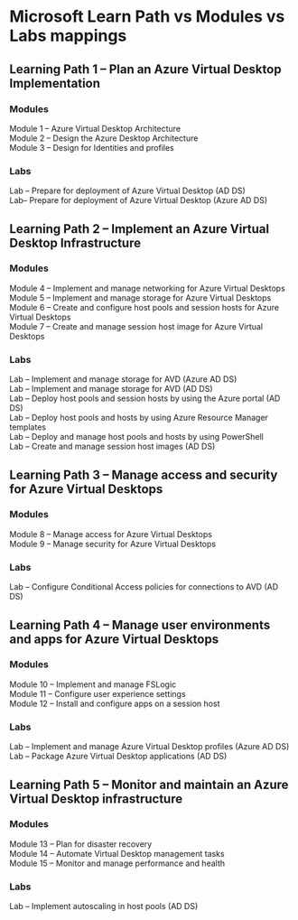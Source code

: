 # Microsoft Learn Path vs Modules vs Labs mappings
## Learning Path 1 – Plan an Azure Virtual Desktop Implementation
### Modules
Module 1 – Azure Virtual Desktop Architecture <br>
Module 2 – Design the Azure Desktop Architecture <br>
Module 3 – Design for Identities and profiles <br>
### Labs
Lab – Prepare for deployment of Azure Virtual Desktop (AD DS) <br>
Lab– Prepare for deployment of Azure Virtual Desktop (Azure AD DS) <br>
## Learning Path 2 – Implement an Azure Virtual Desktop Infrastructure
### Modules
Module 4 – Implement and manage networking for Azure Virtual Desktops <br>
Module 5 – Implement and manage storage for Azure Virtual Desktops <br>
Module 6 – Create and configure host pools and session hosts for Azure Virtual Desktops <br>
Module 7 – Create and manage session host image for Azure Virtual Desktops <br>
### Labs
Lab – Implement and manage storage for AVD (Azure AD DS) <br>
Lab – Implement and manage storage for AVD (AD DS)  <br>
Lab – Deploy host pools and session hosts by using the Azure portal (AD DS) <br>
Lab – Deploy host pools and hosts by using Azure Resource Manager templates <br>
Lab – Deploy and manage host pools and hosts by using PowerShell <br>
Lab – Create and manage session host images (AD DS) <br>
## Learning Path 3 – Manage access and security for Azure Virtual Desktops
### Modules
Module 8 – Manage access for Azure Virtual Desktops <br>
Module 9 – Manage security for Azure Virtual Desktops <br>
### Labs
Lab – Configure Conditional Access policies for connections to AVD (AD DS) <br>
## Learning Path 4 – Manage user environments and apps for Azure Virtual Desktops
### Modules
Module 10 – Implement and manage FSLogic <br>
Module 11 – Configure user experience settings <br>
Module 12 – Install and configure apps on a session host <br>
### Labs
Lab – Implement and manage Azure Virtual Desktop profiles (Azure AD DS) <br>
Lab – Package Azure Virtual Desktop applications (AD DS) <br>
## Learning Path 5 – Monitor and maintain an Azure Virtual Desktop infrastructure
### Modules
Module 13 – Plan for disaster recovery <br>
Module 14 – Automate Virtual Desktop management tasks <br>
Module 15 – Monitor and manage performance and health <br>
### Labs
Lab – Implement autoscaling in host pools (AD DS) <br>
